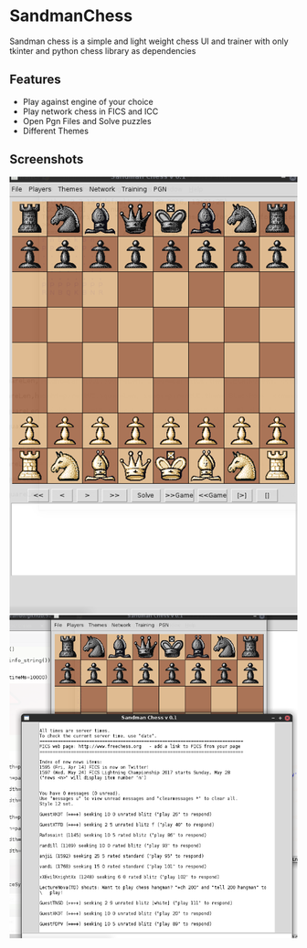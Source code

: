 # SandmanChess
Sandman chess is a simple and light weight chess UI and trainer with only tkinter and python chess library as dependencies
## Features
* Play against engine of your choice
* Play network chess in FICS and ICC
* Open Pgn Files and Solve puzzles
* Different Themes
## Screenshots

![Main Screen](screenshots/shot1.png)
![Network Play](screenshots/shot2.png)

